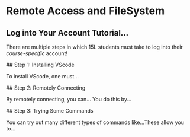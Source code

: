 # Remote Access and FileSystem
## Log into Your Account Tutorial...
<p> There are multiple steps in which 15L students must take to log into their <i> course-specific </i> account! </p>
## Step 1: Installing VScode 
  <p> To install VScode, one must... </p>
## Step 2: Remotely Connecting
  <p> By remotely connecting, you can... You do this by... </p>
## Step 3: Trying Some Commands
  <p> You can try out many different types of commands like...These allow you to... </p>
